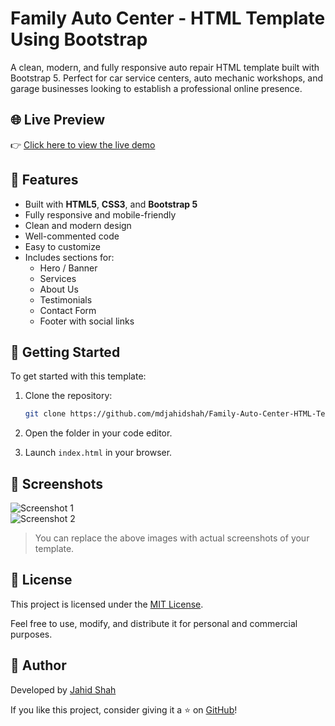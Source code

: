 # Family Auto Center - HTML Template Using Bootstrap

A clean, modern, and fully responsive auto repair HTML template built with Bootstrap 5. Perfect for car service centers, auto mechanic workshops, and garage businesses looking to establish a professional online presence.

## 🌐 Live Preview

👉 [Click here to view the live demo](https://mdjahidshah.github.io/Family-Auto-Center-HTML-Template-Using-Bootstrap)

## 📁 Features

- Built with **HTML5**, **CSS3**, and **Bootstrap 5**
- Fully responsive and mobile-friendly
- Clean and modern design
- Well-commented code
- Easy to customize
- Includes sections for:
  - Hero / Banner
  - Services
  - About Us
  - Testimonials
  - Contact Form
  - Footer with social links

## 🚀 Getting Started

To get started with this template:

1. Clone the repository:

   ```bash
   git clone https://github.com/mdjahidshah/Family-Auto-Center-HTML-Template-Using-Bootstrap.git
   ```

2. Open the folder in your code editor.

3. Launch `index.html` in your browser.

## 📸 Screenshots

![Screenshot 1](screenshots/screenshot-1.png)  
![Screenshot 2](screenshots/screenshot-2.png)

> You can replace the above images with actual screenshots of your template.

## 📄 License

This project is licensed under the [MIT License](LICENSE).

Feel free to use, modify, and distribute it for personal and commercial purposes.

## 🙌 Author

Developed by [Jahid Shah](https://github.com/mdjahidshah)

If you like this project, consider giving it a ⭐️ on [GitHub](https://github.com/mdjahidshah/Family-Auto-Center-HTML-Template-Using-Bootstrap)!